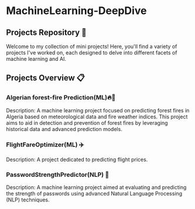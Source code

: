 # MachineLearning-DeepDive

## Projects Repository 🌟
Welcome to my collection of mini projects! Here, you'll find a variety of projects I've worked on, each designed to delve into different facets of machine learning and AI.

## Projects Overview 📋
### Algerian forest-fire Prediction(ML)🔥🌲
Description: A machine learning project focused on predicting forest fires in Algeria based on meteorological data and fire weather indices. This project aims to aid in detection and prevention of forest fires by leveraging historical data and advanced prediction models.
### FlightFareOptimizer(ML) ✈️
Description: A project dedicated to predicting flight prices.
### PasswordStrengthPredictor(NLP) 🔐
Description: A machine learning project aimed at evaluating and predicting the strength of passwords using advanced Natural Language Processing (NLP) techniques.
